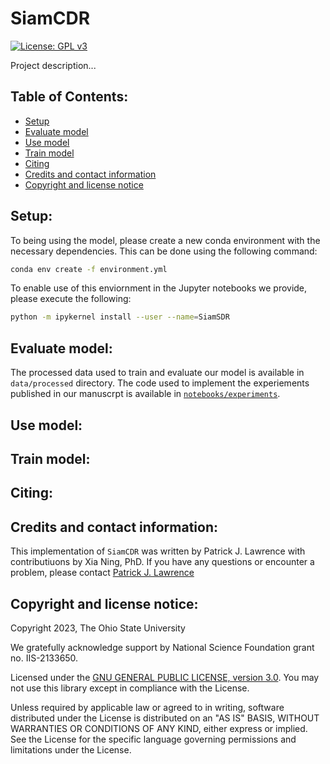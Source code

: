 # SiamCDR
[![License: GPL v3](https://img.shields.io/badge/License-GPLv3-blue.svg)](https://www.gnu.org/licenses/gpl-3.0)

Project description...

## Table of Contents:
- [Setup](#setup)
- [Evaluate model](#eval)
- [Use model](#use)
- [Train model](#train)
- [Citing](#cite)
- [Credits and contact information](#contact)
- [Copyright and license notice](#license)

## Setup: <a name="setup"></a>
To being using the model, 
please create a new conda environment with the necessary dependencies.
This can be done using the following command:
```bash
conda env create -f environment.yml
```

To enable use of this enviornment in the Jupyter notebooks we provide, please execute the following:
```bash
python -m ipykernel install --user --name=SiamSDR
```


## Evaluate model: <a name="eval"></a>
The processed data used to train and evaluate our model is available in `data/processed` directory.
The code used to implement the experiements published in our manuscrpt is available in [`notebooks/experiments`](notebooks/experiments).

## Use model: <a name="use"></a>



## Train model: <a name="train"></a>



## Citing: <a name="cite"></a>


## Credits and contact information: <a name="contact"></a>
This implementation of `SiamCDR` was written by Patrick J. Lawrence with contributiuons by Xia Ning, PhD.
If you have any questions or encounter a problem, 
please contact <a href='mailto:patrick.skillman-lawrence@osumc.edu'>Patrick J. Lawrence</a>

## Copyright and license notice: <a name="license"></a>
Copyright 2023, The Ohio State University

We gratefully acknowledge support by National Science Foundation grant no. IIS-2133650.

Licensed under the [GNU GENERAL PUBLIC LICENSE, version 3.0](LICENSE). You may not use this library except in compliance with the License.

Unless required by applicable law or agreed to in writing, software distributed under the License is distributed on an "AS IS" BASIS, WITHOUT WARRANTIES OR CONDITIONS OF ANY KIND, either express or implied. See the License for the specific language governing permissions and limitations under the License.

